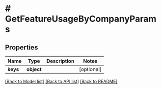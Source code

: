 # # GetFeatureUsageByCompanyParams

## Properties

Name | Type | Description | Notes
------------ | ------------- | ------------- | -------------
**keys** | **object** |  | [optional]

[[Back to Model list]](../../README.md#models) [[Back to API list]](../../README.md#endpoints) [[Back to README]](../../README.md)
